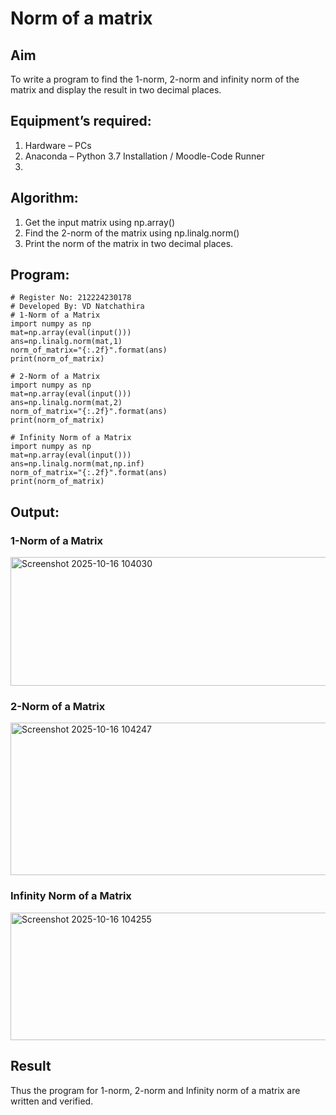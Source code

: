 # Norm of a matrix

## Aim
To write a program to find the 1-norm, 2-norm and infinity norm of the matrix and display the result in two decimal places.

## Equipment’s required:
1.	Hardware – PCs
2.	Anaconda – Python 3.7 Installation / Moodle-Code Runner
3.	
## Algorithm:
1. Get the input matrix using np.array()
2.  Find the 2-norm of the matrix using np.linalg.norm()
3. Print the norm of the matrix in two decimal places.

## Program:
```
# Register No: 212224230178
# Developed By: VD Natchathira
# 1-Norm of a Matrix
import numpy as np
mat=np.array(eval(input()))
ans=np.linalg.norm(mat,1)
norm_of_matrix="{:.2f}".format(ans)
print(norm_of_matrix)

# 2-Norm of a Matrix
import numpy as np
mat=np.array(eval(input()))
ans=np.linalg.norm(mat,2)
norm_of_matrix="{:.2f}".format(ans)
print(norm_of_matrix)

# Infinity Norm of a Matrix
import numpy as np
mat=np.array(eval(input()))
ans=np.linalg.norm(mat,np.inf)
norm_of_matrix="{:.2f}".format(ans)
print(norm_of_matrix)
```

## Output:
### 1-Norm of a Matrix
<img width="815" height="206" alt="Screenshot 2025-10-16 104030" src="https://github.com/user-attachments/assets/0a1f9f32-551d-4dfa-8e04-abeb143cd061" />

### 2-Norm of a Matrix
<img width="810" height="244" alt="Screenshot 2025-10-16 104247" src="https://github.com/user-attachments/assets/0a4ffc46-2006-4a87-8ac7-dad3ef90e275" />

### Infinity Norm of a Matrix
<img width="810" height="204" alt="Screenshot 2025-10-16 104255" src="https://github.com/user-attachments/assets/815c7b56-ca51-49bb-bd05-2f88ca728fe5" />

## Result
Thus the program for 1-norm, 2-norm and Infinity norm of a matrix are written and verified.
